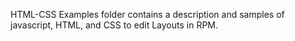 HTML-CSS Examples folder contains a description and samples of javascript, HTML, and CSS to edit Layouts in RPM.
